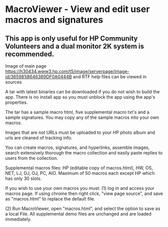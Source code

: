 # MacroViewer - View and edit user macros and signatures
 
## This app is only useful for HP Community Volunteers and a dual monitor 2K system is recommended.

Image of main page https://h30434.www3.hp.com/t5/image/serverpage/image-id/365981i8646389DF0A0444B and RTF help files can be viewed in sources

A tar with latest binaries can be downloaded if you do not wish to build the app.  There is no install app so you must unblock the app using the  app's properties.

The tar has a sample macro html, five supplemental macro txt's and a sample signatures.  You may copy any of the sample macros into your own macros.  

Images that are not URLs must be uploaded to your HP photo album and urls are cleaned of tracking info.

You can create macros, signatures, and hyperlinks, assemble images, search extensively thorough the macro collection and easily paste replies to users from the collection.

Supplemental macros files: HP (editable copy of macros.html), HW, OS, NET, LJ, DJ, OJ, PC, AIO.  Maximum of 50 macros each except HP which has only 30 slots.

If you wish to use your own macros you must: (1) log in and access your macros page.  If using chrome then right click, "view page source", and save as "macros.html" to replace the default file.

(2) Run MacroViewer, open "macros.html", and select the option to save as a local File.  All supplemental demo files are unchanged and are loaded immediately.

